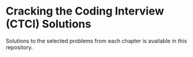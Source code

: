 # Cracking the Coding Interview (CTCI) Solutions

Solutions to the selected problems from each chapter is available in this repository.
